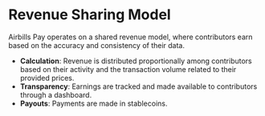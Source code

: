 # Revenue Sharing Model

Airbills Pay operates on a shared revenue model, where contributors earn based on the accuracy and consistency of their data.

* **Calculation**: Revenue is distributed proportionally among contributors based on their activity and the transaction volume related to their provided prices.
* **Transparency**: Earnings are tracked and made available to contributors through a dashboard.
* **Payouts**: Payments are made in stablecoins.
